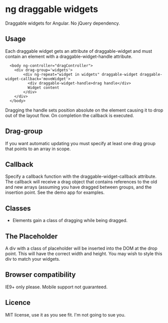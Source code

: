 # ng draggable widgets

Draggable widgets for Angular. No jQuery dependency.

## Usage

Each draggable widget gets an attribute of draggable-widget and must contain an element with a draggable-widget-handle attribute.

      <body ng-controller="dragController">
        <div drag-group='widgets'>
            <div ng-repeat="widget in widgets" draggable-widget draggable-widget-callback='moveWidget'>
              <div draggable-widget-handle>drag handle</div>
              Widget content
            </div>
        </div>
      </body>

Dragging the handle sets position absolute on the element causing it to drop out of the layout flow. On completion the callback is executed.

## Drag-group

If you want automatic updating you must specify at least one drag group that points to an array in scope.

## Callback

Specify a callback function with the draggable-widget-callback attribute. The callback will receive a drag object that contains references to the old and new arrays (assuming you have dragged between groups, and the insertion point. See the demo app for examples.

## Classes

* Elements gain a class of dragging while being dragged.

## The Placeholder

A div with a class of placeholder will be inserted into the DOM at the drop point. This will have the correct width and height. You may wish to style this div to match your widgets.

## Browser compatibility

IE9+ only please. Mobile support not guaranteed.

## Licence

MIT license, use it as you see fit. I'm not going to sue you.

